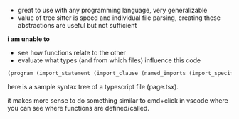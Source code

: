 - great to use with any programming language, very generalizable
- value of tree sitter is speed and individual file parsing, creating these abstractions are useful but not sufficient

**i am unable to**

- see how functions relate to the other
- evaluate what types (and from which files) influence this code

```txt
(program (import_statement (import_clause (named_imports (import_specifier name: (identifier)))) source: (string (string_fragment))) (export_statement declaration: (function_declaration name: (identifier) parameters: (formal_parameters) body: (statement_block (return_statement (parenthesized_expression (jsx_element open_tag: (jsx_opening_element name: (identifier) attribute: (jsx_attribute (property_identifier) (string (string_fragment)))) (jsx_self_closing_element name: (identifier)) close_tag: (jsx_closing_element name: (identifier)))))))))
```

here is a sample syntax tree of a typescript file (page.tsx).

it makes more sense to do something similar to cmd+click in vscode where you can see where functions are defined/called.
